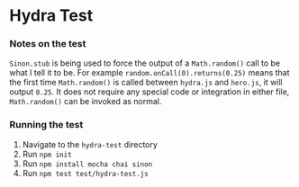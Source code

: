 # Hydra Test

### Notes on the test

`Sinon.stub` is being used to force the output of a `Math.random()` call to be what I tell it to be. For example `random.onCall(0).returns(0.25)` means that the first time `Math.random()` is called between `hydra.js` and `hero.js`, it will output `0.25`. It does not require any special code or integration in either file, `Math.random()` can be invoked as normal.

### Running the test

1. Navigate to the `hydra-test` directory
2. Run `npm init`
3. Run `npm install mocha chai sinon`
4. Run `npm test test/hydra-test.js`
